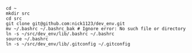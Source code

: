      cd ~
     mkdir src
     cd src
     git clone git@github.com:nick1123/dev_env.git
     mv ~/.bashrc ~/.bashrc_bak # Ignore error: No such file or directory 
     ln -s ~/src/dev_env/lib/.bashrc ~/.bashrc
     source ~/.bashrc
     ln -s ~/src/dev_env/lib/.gitconfig ~/.gitconfig
